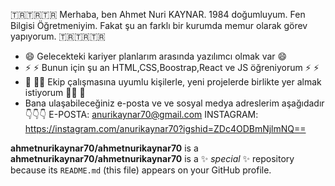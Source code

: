  🇹🇷🇹🇷🇹🇷 Merhaba, ben Ahmet Nuri KAYNAR. 1984 doğumluyum. Fen Bilgisi Öğretmeniyim. Fakat şu an farklı bir kurumda memur olarak görev yapıyorum. 🇹🇷🇹🇷🇹🇷

- 😄 Gelecekteki kariyer planlarım arasında yazılımcı olmak var 😄
- ⚡ ⚡ Bunun için şu an HTML,CSS,Boostrap,React ve JS öğreniyorum ⚡ ⚡
- 💪 👮🏻 Ekip çalışmasına uyumlu kişilerle, yeni projelerde birlikte yer almak istiyorum 👮🏻 💪
- Bana ulaşabileceğiniz e-posta ve ve sosyal medya adreslerim aşağıdadır 👇👇👇
      E-POSTA: anurikaynar70@gmail.com
      INSTAGRAM: https://instagram.com/anurikaynar70?igshid=ZDc4ODBmNjlmNQ==
      


**ahmetnurikaynar70/ahmetnurikaynar70** is a **ahmetnurikaynar70/ahmetnurikaynar70** is a ✨ _special_ ✨ repository because its `README.md` (this file) appears on your GitHub profile.
